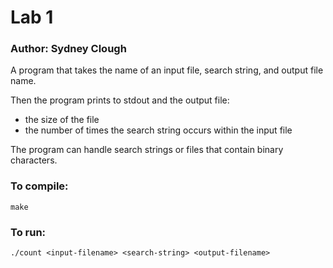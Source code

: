 # Lab 1

### Author: Sydney Clough

A program that takes the name of an input file, search string, and output file name.

Then the program prints to stdout and the output file:
* the size of the file
* the number of times the search string occurs within the input file


The program can handle search strings or files that contain binary characters.

### To compile:
`make`

### To run:
`./count <input-filename> <search-string> <output-filename>`
